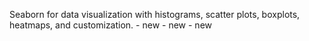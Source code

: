 Seaborn for data visualization with histograms, scatter plots, boxplots, heatmaps, and customization. - new - new - new